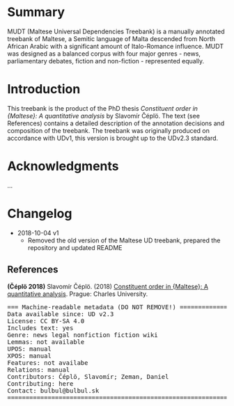 # Summary
MUDT (Maltese Universal Dependencies Treebank) is a manually annotated treebank of Maltese, a Semitic language of Malta descended from North African Arabic with a significant amount of Italo-Romance influence.
MUDT was designed as a balanced corpus with four major genres - news, parliamentary debates, fiction and non-fiction - represented equally.

# Introduction
This treebank is the product of the PhD thesis *Constituent order in {Maltese}: A quantitative analysis* by Slavomír Čéplö. The text (see References) contains a detailed description of the annotation decisions and composition of the treebank.
The treebank was originally produced on accordance with UDv1, this version is brought up to the UDv2.3 standard.

# Acknowledgments

...

# Changelog
* 2018-10-04 v1
	* Removed the old version of the Maltese UD treebank, prepared the repository and updated README

## References

**(Čéplö 2018)** Slavomír Čéplö. (2018) [Constituent order in {Maltese}: A quantitative analysis](http://www.bulbul.sk/phd/Text/Slavomir_Ceplo-text.pdf). Prague: Charles University.


<pre>
=== Machine-readable metadata (DO NOT REMOVE!) ================================
Data available since: UD v2.3
License: CC BY-SA 4.0
Includes text: yes
Genre: news legal nonfiction fiction wiki
Lemmas: not available
UPOS: manual
XPOS: manual
Features: not availabe
Relations: manual
Contributors: Čéplö, Slavomír; Zeman, Daniel
Contributing: here
Contact: bulbul@bulbul.sk
===============================================================================
</pre>
